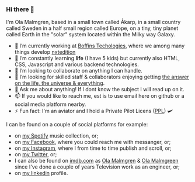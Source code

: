 ### Hi there 👋

I'm Ola Malmgren, based in a small town called Åkarp, in a small country called Sweden in a half small region called Europe, on a tiny, tiny planet called Earth in the "solar" system located within the Milky way Galaxy.

- 🔭 I’m currently working at [Boffins Techologies](https://boffins.se/), where we among many things develop [nxtedition](http://nxtedition.com/)
- 🌱 I’m constantly learning **life** (I have 5 kids) but currently also HTML, CSS, Javascript and various backend technologies.
- 👯 I’m looking to collaborate on anything I can handle.
- 🤔 I’m looking for skilled staff & collaborators enjoying getting [the answer on the life, the universe & everything](https://en.wikipedia.org/wiki/Douglas_Adams).
- 💬 Ask me about anything! If I dont know the subject I will read up on it.
- 📫 If you would like to reach me, est is to use email here on github or a social media platform nearby.
- ⚡ Fun fact: I'm an aviator and I hold a Private Pilot Licens ([PPL](https://en.wikipedia.org/wiki/Private_pilot_licence)) 🛩

I can be found on a couple of social platforms for example:

- on [my Spotify](https://open.spotify.com/user/1142657294/playlists) music collection, or;
- on [my Facebook](https://www.facebook.com/ola.malmgren), where you could reach me with messanger, or;
- on [my Instagram](https://www.instagram.com/aviatorola/), where I from time to time publish and scroll, or;
- on [my Twitter](https://twitter.com/OlaMamgren), or;
- I can also be found on [imdb.com](https://www.imdb.com/) as [Ola Malmgren](https://www.imdb.com/name/nm1529231/) & [Ola Malmgreen](https://www.imdb.com/name/nm1545213/) since I've done a couple of years Television work as an engineer, or;
- on [my linkedin](https://www.linkedin.com/in/olamalmgren/) profile.

